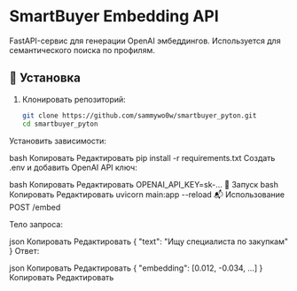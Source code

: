 # SmartBuyer Embedding API

FastAPI-сервис для генерации OpenAI эмбеддингов. Используется для семантического поиска по профилям.

## 🚀 Установка

1. Клонировать репозиторий:
   ```bash
   git clone https://github.com/sammywo0w/smartbuyer_pyton.git
   cd smartbuyer_pyton
Установить зависимости:

bash
Копировать
Редактировать
pip install -r requirements.txt
Создать .env и добавить OpenAI API ключ:

bash
Копировать
Редактировать
OPENAI_API_KEY=sk-...
🧪 Запуск
bash
Копировать
Редактировать
uvicorn main:app --reload
📬 Использование
POST /embed

Тело запроса:

json
Копировать
Редактировать
{
  "text": "Ищу специалиста по закупкам"
}
Ответ:

json
Копировать
Редактировать
{
  "embedding": [0.012, -0.034, ...]
}
Копировать
Редактировать
